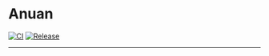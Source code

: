 # Anuan

[![CI](https://github.com/ratabb/Anuan/actions/workflows/ci.yml/badge.svg)][link_ci]
[![Release](https://img.shields.io/github/release/ratabb/Anuan.svg)][link_version]

___
[link_version]: https://github.com/ratabb/Anuan/releases/latest
[link_ci]: https://github.com/ratabb/Anuan/actions/workflows/ci.yml

